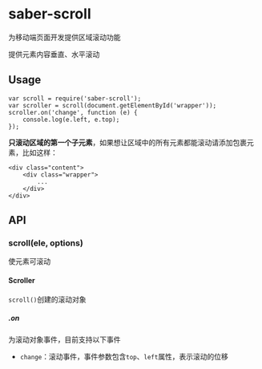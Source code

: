 # saber-scroll

为移动端页面开发提供区域滚动功能

提供元素内容垂直、水平滚动

## Usage

    var scroll = require('saber-scroll');
    var scroller = scroll(document.getElementById('wrapper'));
    scroller.on('change', function (e) {
        console.log(e.left, e.top);
    });

__只滚动区域的第一个子元素__，如果想让区域中的所有元素都能滚动请添加包裹元素，比如这样：

    <div class="content">
        <div class="wrapper">
            ...
        </div>
    </div>

## API

### scroll(ele, options)

使元素可滚动

#### Scroller

`scroll()`创建的滚动对象

##### .on

为滚动对象事件，目前支持以下事件

* `change`：滚动事件，事件参数包含`top`、`left`属性，表示滚动的位移
